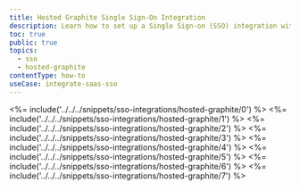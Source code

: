 ```yaml
---
title: Hosted Graphite Single Sign-On Integration
description: Learn how to set up a Single Sign-on (SSO) integration with Hosted Graphite and Auth0.
toc: true
public: true
topics:
  - sso
  - hosted-graphite
contentType: how-to
useCase: integrate-saas-sso
---
```

<%= include('../../../snippets/sso-integrations/hosted-graphite/0') %> 
<%= include('../../../snippets/sso-integrations/hosted-graphite/1') %> 
<%= include('../../../snippets/sso-integrations/hosted-graphite/2') %> 
<%= include('../../../snippets/sso-integrations/hosted-graphite/3') %> 
<%= include('../../../snippets/sso-integrations/hosted-graphite/4') %> 
<%= include('../../../snippets/sso-integrations/hosted-graphite/5') %> 
<%= include('../../../snippets/sso-integrations/hosted-graphite/6') %>
<%= include('../../../snippets/sso-integrations/hosted-graphite/7') %>

